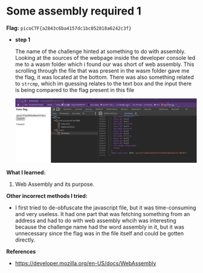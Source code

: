 # Some assembly required 1

**Flag:** `picoCTF{a2843c6ba4157dc1bc052818a6242c3f}`

- **step 1**

    The name of the challenge hinted at something to do with assembly. Looking at the sources of the webpage inside the developer console led me to a wasm folder which i found our was short of web assembly. This scrolling through the file that was present in the wasm folder gave me the flag, it was located at the bottom. There was also something related to `strcmp`, which im guessing relates to the text box and the input there is being compared to the flag present in this file

    ![alt text](../../_images/image5.png)

**What I learned:**

1. Web Assembly and its purpose.

**Other incorrect methods I tried:**

- I first tried to de-obfuscate the javascript file, but it was time-consuming and very useless. It had one part that was fetching something from an address and had to do with web assembly whcih was interesting because the challenge name had the word assembly in it, but it was unnecessary since the flag was in the file itself and could be gotten directly. 

**References**

- https://developer.mozilla.org/en-US/docs/WebAssembly


